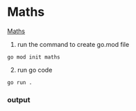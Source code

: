 # Maths

[Maths](https://go.dev/doc/effective_go#channels)

1. run the command to create go.mod file

```
go mod init maths
```

2. run go code

```
go run .
```

### output

```

```